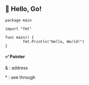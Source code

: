 ## :mega: Hello, Go!



```
package main

import "fmt"

func main() {
        fmt.Println("Hello, World!")
}
```


#### :white_check_mark: Pointer
& : address

<a>*</a> : see through
